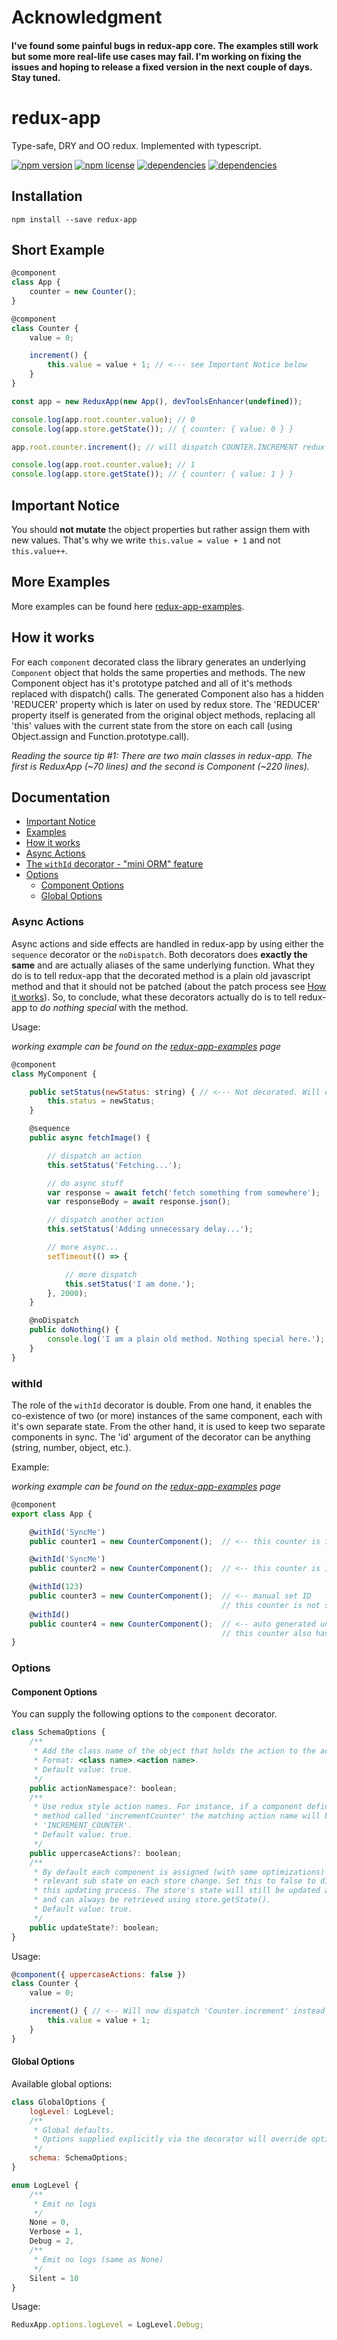 # Acknowledgment

#### I've found some painful **bugs** in redux-app core. The examples still work but some more real-life use cases may fail. I'm working on fixing the issues and hoping to release a fixed version in the next couple of days. Stay tuned.

# redux-app

Type-safe, DRY and OO redux. Implemented with typescript.

[![npm version](https://img.shields.io/npm/v/redux-app.svg)](https://www.npmjs.com/package/redux-app)
[![npm license](https://img.shields.io/npm/l/redux-app.svg)](https://www.npmjs.com/package/redux-app)
[![dependencies](https://david-dm.org/alonrbar/redux-app.svg)](https://github.com/alonrbar/redux-app)
[![dependencies](https://david-dm.org/alonrbar/redux-app/dev-status.svg)](https://github.com/alonrbar/redux-app)

## Installation

```shell
npm install --save redux-app
```

## Short Example

```javascript
@component
class App {
    counter = new Counter();
}

@component
class Counter {
    value = 0;

    increment() {
        this.value = value + 1; // <--- see Important Notice below
    }
}

const app = new ReduxApp(new App(), devToolsEnhancer(undefined));

console.log(app.root.counter.value); // 0
console.log(app.store.getState()); // { counter: { value: 0 } }

app.root.counter.increment(); // will dispatch COUNTER.INCREMENT redux action

console.log(app.root.counter.value); // 1
console.log(app.store.getState()); // { counter: { value: 1 } }
```

## Important Notice

You should **not mutate** the object properties but rather assign them with new values.
That's why we write `this.value = value + 1` and not `this.value++`.

## More Examples

More examples can be found here [redux-app-examples](https://github.com/alonrbar/redux-app-examples).

## How it works

For each `component` decorated class the library generates an underlying `Component` object that holds the same properties and methods.
The new Component object has it's prototype patched and all of it's methods replaced with dispatch() calls.
The generated Component also has a hidden 'REDUCER' property which is later on used by redux store. The 'REDUCER' property itself is
generated from the original object methods, replacing all 'this' values with the current state from the store on each call (using
Object.assign and Function.prototype.call).

_Reading the source tip #1: There are two main classes in redux-app. The first is ReduxApp (~70 lines) and the second is Component (~220 lines)._

## Documentation

- [Important Notice](#important-notice)
- [Examples](https://github.com/alonrbar/redux-app-examples)
- [How it works](#how-it-works)
- [Async Actions](#async-actions)
- [The `withId` decorator - "mini ORM" feature](#withid)
- [Options](#options)
  - [Component Options](#component-options)
  - [Global Options](global-options)

### Async Actions

Async actions and side effects are handled in redux-app by using either the `sequence` decorator or the `noDispatch`.
Both decorators does **exactly the same** and are actually aliases of the same underlying function. What they do is
to tell redux-app that the decorated method is a plain old javascript method and that it should not be patched (about
the patch process see [How it works](#how-it-works)). So, to conclude, what these decorators actually do is to tell
redux-app to _do nothing special_ with the method.

Usage:

_working example can be found on the [redux-app-examples](https://github.com/alonrbar/redux-app-examples) page_

```javascript
@component
class MyComponent {

    public setStatus(newStatus: string) { // <--- Not decorated. Will dispatch SET_STATUS action.
        this.status = newStatus;
    }

    @sequence
    public async fetchImage() {

        // dispatch an action
        this.setStatus('Fetching...');

        // do async stuff
        var response = await fetch('fetch something from somewhere');
        var responseBody = await response.json();

        // dispatch another action
        this.setStatus('Adding unnecessary delay...');

        // more async...
        setTimeout(() => {

            // more dispatch
            this.setStatus('I am done.');
        }, 2000);
    }

    @noDispatch
    public doNothing() {
        console.log('I am a plain old method. Nothing special here.');
    }
}
```

### withId

The role of the `withId` decorator is double. From one hand, it enables the co-existence of two (or more) instances of the same component,
each with it's own separate state. From the other hand, it is used to keep two separate components in sync. The 'id' argument of the decorator
can be anything (string, number, object, etc.).

Example:

_working example can be found on the [redux-app-examples](https://github.com/alonrbar/redux-app-examples) page_

```javascript
@component
export class App {

    @withId('SyncMe')
    public counter1 = new CounterComponent();  // <-- this counter is in sync with counter2

    @withId('SyncMe')
    public counter2 = new CounterComponent();  // <-- this counter is in sync with counter1

    @withId(123)
    public counter3 = new CounterComponent();  // <-- manual set ID
                                               // this counter is not synced with the others
    @withId()
    public counter4 = new CounterComponent();  // <-- auto generated unique ID (unique within the scope of the application)
                                               // this counter also has it's own unique state
}
```

### Options

#### Component Options

You can supply the following options to the `component` decorator.

```javascript
class SchemaOptions {
    /**
     * Add the class name of the object that holds the action to the action name.
     * Format: <class name>.<action name>.
     * Default value: true.
     */
    public actionNamespace?: boolean;
    /**
     * Use redux style action names. For instance, if a component defines a
     * method called 'incrementCounter' the matching action name will be
     * 'INCREMENT_COUNTER'.
     * Default value: true.
     */
    public uppercaseActions?: boolean;
    /**
     * By default each component is assigned (with some optimizations) with it's
     * relevant sub state on each store change. Set this to false to disable
     * this updating process. The store's state will still be updated as usual
     * and can always be retrieved using store.getState().
     * Default value: true.
     */
    public updateState?: boolean;
}
```

Usage:

```javascript
@component({ uppercaseActions: false })
class Counter {
    value = 0;

    increment() { // <-- Will now dispatch 'Counter.increment' instead of 'COUNTER.INCREMENT'. Everything else still works the same, no further change required.
        this.value = value + 1;
    }
}
```

#### Global Options

Available global options:

```javascript
class GlobalOptions {
    logLevel: LogLevel;
    /**
     * Global defaults.
     * Options supplied explicitly via the decorator will override options specified here.
     */
    schema: SchemaOptions;
}

enum LogLevel {
    /**
     * Emit no logs
     */
    None = 0,
    Verbose = 1,
    Debug = 2,
    /**
     * Emit no logs (same as None)
     */
    Silent = 10
}
```

Usage:

```javascript
ReduxApp.options.logLevel = LogLevel.Debug;
```
